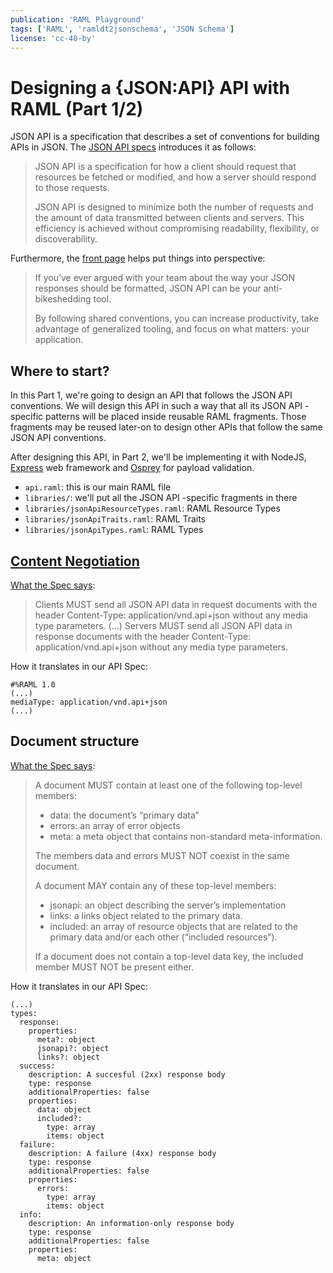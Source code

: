 ```yaml
---
publication: 'RAML Playground'
tags: ['RAML', 'ramldt2jsonschema', 'JSON Schema']
license: 'cc-40-by'
---
```


# Designing a {JSON:API} API with RAML (Part 1/2)

JSON API is a specification that describes a set of conventions for building APIs in JSON. The [JSON API specs](http://jsonapi.org/format/) introduces it as follows:

> JSON API is a specification for how a client should request that resources be fetched or modified, and how a server should respond to those requests.
>
> JSON API is designed to minimize both the number of requests and the amount of data transmitted between clients and servers. This efficiency is achieved without compromising readability, flexibility, or discoverability.

Furthermore, the [front page](http://jsonapi.org) helps put things into perspective:

> If you’ve ever argued with your team about the way your JSON responses should be formatted, JSON API can be your anti-bikeshedding tool.
>
> By following shared conventions, you can increase productivity, take advantage of generalized tooling, and focus on what matters: your application.


## Where to start?

In this Part 1, we're going to design an API that follows the JSON API conventions. We will design this API in such a way that all its JSON API -specific patterns will be placed inside reusable RAML fragments. Those fragments may be reused later-on to design other APIs that follow the same JSON API conventions.

After designing this API, in Part 2, we'll be implementing it with NodeJS, [Express](https://expressjs.com) web framework and [Osprey](https://github.com/mulesoft/osprey) for payload validation.

* `api.raml`: this is our main RAML file
* `libraries/`: we'll put all the JSON API -specific fragments in there
* `libraries/jsonApiResourceTypes.raml`: RAML Resource Types
* `libraries/jsonApiTraits.raml`: RAML Traits
* `libraries/jsonApiTypes.raml`: RAML Types


## [Content Negotiation](http://jsonapi.org/format/#content-negotiation)

[What the Spec says](http://jsonapi.org/format/#content-negotiation):
> Clients MUST send all JSON API data in request documents with the header Content-Type: application/vnd.api+json without any media type parameters.
> (...)
> Servers MUST send all JSON API data in response documents with the header Content-Type: application/vnd.api+json without any media type parameters.

How it translates in our API Spec:
```raml
#%RAML 1.0
(...)
mediaType: application/vnd.api+json
(...)
```

## Document structure

[What the Spec says](http://jsonapi.org/format/#document-top-level):
> A document MUST contain at least one of the following top-level members:
> 
> * data: the document’s “primary data”
> * errors: an array of error objects
> * meta: a meta object that contains non-standard meta-information.
> 
> The members data and errors MUST NOT coexist in the same document.
> 
> A document MAY contain any of these top-level members:
> 
> * jsonapi: an object describing the server’s implementation
> * links: a links object related to the primary data.
> * included: an array of resource objects that are related to the primary data and/or each other (“included resources”).
> 
> If a document does not contain a top-level data key, the included member MUST NOT be present either.

How it translates in our API Spec:
```raml
(...)
types:
  response:
    properties:
      meta?: object
      jsonapi?: object
      links?: object
  success:
    description: A succesful (2xx) response body
    type: response
    additionalProperties: false
    properties:
      data: object
      included?:
        type: array
        items: object
  failure:
    description: A failure (4xx) response body
    type: response
    additionalProperties: false
    properties:
      errors:
        type: array
        items: object
  info:
    description: An information-only response body
    type: response
    additionalProperties: false
    properties:
      meta: object

```
